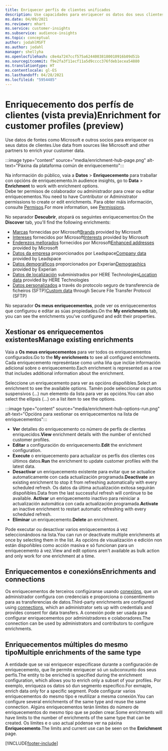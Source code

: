 ```yaml
---
title: Enriquecer perfís de clientes unificados
description: Use capacidades para enriquecer os datos dos seus clientes.
ms.date: 04/09/2021
ms.reviewer: mhart
ms.service: customer-insights
ms.subservice: audience-insights
ms.topic: conceptual
author: jodahlMSFT
ms.author: jodahl
manager: shellyha
ms.openlocfilehash: c8e4a7247ccf575a62440038180010916b09d51b
ms.sourcegitcommit: f9e2fa3f11ecf11a5d9cccc376fdeb1ecea54880
ms.translationtype: HT
ms.contentlocale: gl-ES
ms.lasthandoff: 04/28/2021
ms.locfileid: "5954485"
---
```

# <a name="enrichment-for-customer-profiles-preview"></a><span data-ttu-id="b5df9-103">Enriquecemento dos perfís de clientes (vista previa)</span><span class="sxs-lookup"><span data-stu-id="b5df9-103">Enrichment for customer profiles (preview)</span></span>

<span data-ttu-id="b5df9-104">Use datos de fontes como Microsoft e outros socios para enriquecer os seus datos de clientes.</span><span class="sxs-lookup"><span data-stu-id="b5df9-104">Use data from sources like Microsoft and other partners to enrich your customer data.</span></span>

:::image type="content" source="media/enrichment-hub-page.png" alt-text="Páxina da plataforma común de enriquecemento":::

<span data-ttu-id="b5df9-106">Na información do público, vaia a **Datos** > **Enriquecemento** para traballar con opcións de enriquecemento.</span><span class="sxs-lookup"><span data-stu-id="b5df9-106">In audience insights, go to **Data** > **Enrichment** to work with enrichment options.</span></span>    
<span data-ttu-id="b5df9-107">Debe ter permisos de colaborador ou administrador para crear ou editar enriquecementos.</span><span class="sxs-lookup"><span data-stu-id="b5df9-107">You need to have Contributor or Administrator permissions to create or edit enrichments.</span></span> <span data-ttu-id="b5df9-108">Para obter máis información, consulte [Permisos](permissions.md).</span><span class="sxs-lookup"><span data-stu-id="b5df9-108">For more information, see [Permissions](permissions.md).</span></span>

<span data-ttu-id="b5df9-109">No separador **Descubrir**, atopará os seguintes enriquecementos:</span><span class="sxs-lookup"><span data-stu-id="b5df9-109">On the **Discover** tab, you'll find the following enrichments:</span></span>

- <span data-ttu-id="b5df9-110">[Marcas](enrichment-microsoft.md) fornecidas por Microsoft</span><span class="sxs-lookup"><span data-stu-id="b5df9-110">[Brands](enrichment-microsoft.md) provided by Microsoft</span></span>
- <span data-ttu-id="b5df9-111">[Intereses](enrichment-microsoft.md) fornecidos por Microsoft</span><span class="sxs-lookup"><span data-stu-id="b5df9-111">[Interests](enrichment-microsoft.md) provided by Microsoft</span></span>
- <span data-ttu-id="b5df9-112">[Enderezos mellorados](enrichment-enhanced-addresses.md) fornecidos por Microsoft</span><span class="sxs-lookup"><span data-stu-id="b5df9-112">[Enhanced addresses](enrichment-enhanced-addresses.md) provided by Microsoft</span></span>
- <span data-ttu-id="b5df9-113">[Datos da empresa](enrichment-leadspace.md) proporcionados por Leadspace</span><span class="sxs-lookup"><span data-stu-id="b5df9-113">[Company data](enrichment-leadspace.md) provided by Leadspace</span></span>
- <span data-ttu-id="b5df9-114">[Datos demográficos](enrichment-experian.md) proporcionados por Experian</span><span class="sxs-lookup"><span data-stu-id="b5df9-114">[Demographics](enrichment-experian.md) provided by Experian</span></span>
- <span data-ttu-id="b5df9-115">[Datos de localización](enrichment-here.md) subministrados por HERE Technologies</span><span class="sxs-lookup"><span data-stu-id="b5df9-115">[Location data](enrichment-here.md) provided by HERE Technologies</span></span>
- <span data-ttu-id="b5df9-116">[Datos personalizados](enrichment-SFTP-custom-import.md) a través do protocolo seguro de transferencia de ficheiros (SFTP)</span><span class="sxs-lookup"><span data-stu-id="b5df9-116">[Custom data](enrichment-SFTP-custom-import.md) through Secure File Transfer Protocol (SFTP)</span></span>

<span data-ttu-id="b5df9-117">No separador **Os meus enriquecementos**, pode ver os enriquecementos que configurou e editar as súas propiedades.</span><span class="sxs-lookup"><span data-stu-id="b5df9-117">On the **My enrichments** tab, you can see the enrichments you've configured and edit their properties.</span></span>

## <a name="manage-existing-enrichments"></a><span data-ttu-id="b5df9-118">Xestionar os enriquecementos existentes</span><span class="sxs-lookup"><span data-stu-id="b5df9-118">Manage existing enrichments</span></span>

<span data-ttu-id="b5df9-119">Vaia a **Os meus enriquecementos** para ver todos os enriquecementos configurados.</span><span class="sxs-lookup"><span data-stu-id="b5df9-119">Go to the **My enrichments** to see all configured enrichments.</span></span> <span data-ttu-id="b5df9-120">Cada enriquecemento represéntase como unha liña que inclúe información adicional sobre o enriquecemento.</span><span class="sxs-lookup"><span data-stu-id="b5df9-120">Each enrichment is represented as a row that includes additional information about the enrichment.</span></span>

<span data-ttu-id="b5df9-121">Seleccione un enriquecemento para ver as opcións dispoñibles.</span><span class="sxs-lookup"><span data-stu-id="b5df9-121">Select an enrichment to see the available options.</span></span> <span data-ttu-id="b5df9-122">Tamén pode seleccionar os puntos suspensivos (...) nun elemento da lista para ver as opcións.</span><span class="sxs-lookup"><span data-stu-id="b5df9-122">You can also select the ellipsis (...) on a list item to see the options.</span></span>

:::image type="content" source="media/enrichment-hub-options-run.png" alt-text="Opcións para xestionar os enriquecementos na lista de enriquecementos":::

- <span data-ttu-id="b5df9-124">**Ver** detalles do enriquecemento co número de perfís de clientes enriquecidos.</span><span class="sxs-lookup"><span data-stu-id="b5df9-124">**View** enrichment details with the number of enriched customer profiles.</span></span>
- <span data-ttu-id="b5df9-125">**Editar** a configuración do enriquecemento.</span><span class="sxs-lookup"><span data-stu-id="b5df9-125">**Edit** the enrichment configuration.</span></span>
- <span data-ttu-id="b5df9-126">**Execute** o enriquecemento para actualizar os perfís dos clientes cos últimos datos.</span><span class="sxs-lookup"><span data-stu-id="b5df9-126">**Run** the enrichment to update customer profiles with the latest data.</span></span>
- <span data-ttu-id="b5df9-127">**Desactivar** un enriquecemento existente para evitar que se actualice automaticamente con cada actualización programada.</span><span class="sxs-lookup"><span data-stu-id="b5df9-127">**Deactivate** an existing enrichment to stop it from refreshing automatically with every scheduled refresh.</span></span> <span data-ttu-id="b5df9-128">Os datos da última actualización exitosa seguirán dispoñibles.</span><span class="sxs-lookup"><span data-stu-id="b5df9-128">Data from the last successful refresh will continue to be available.</span></span> <span data-ttu-id="b5df9-129">**Activar** un enriquecemento inactivo para reiniciar a actualización automática con cada actualización programada.</span><span class="sxs-lookup"><span data-stu-id="b5df9-129">**Activate** an inactive enrichment to restart automatic refreshing with every scheduled refresh.</span></span>
- <span data-ttu-id="b5df9-130">**Eliminar** un enriquecemento.</span><span class="sxs-lookup"><span data-stu-id="b5df9-130">**Delete** an enrichment.</span></span>

<span data-ttu-id="b5df9-131">Pode executar ou desactivar varios enriquecementos á vez seleccionándoos na lista.</span><span class="sxs-lookup"><span data-stu-id="b5df9-131">You can run or deactivate multiple enrichments at once by selecting them in the list.</span></span> <span data-ttu-id="b5df9-132">As opcións de visualización e edición non están dispoñibles como acción masiva e só funcionan para un enriquecemento á vez.</span><span class="sxs-lookup"><span data-stu-id="b5df9-132">View and edit options aren't available as bulk action and only work for one enrichment at a time.</span></span>

## <a name="enrichments-and-connections"></a><span data-ttu-id="b5df9-133">Enriquecementos e conexións</span><span class="sxs-lookup"><span data-stu-id="b5df9-133">Enrichments and connections</span></span>

<span data-ttu-id="b5df9-134">Os enriquecementos de terceiros configúranse usando [conexións](connections.md), que un administrador configura con credenciais e proporciona o consentimento para as transferencias de datos.</span><span class="sxs-lookup"><span data-stu-id="b5df9-134">Third-party enrichments are configured using [connections](connections.md), which an administrator sets up with credentials and provides consent for data transfers.</span></span> <span data-ttu-id="b5df9-135">A conexión pode ser usada para configurar enriquecementos por administradores e colaboradores.</span><span class="sxs-lookup"><span data-stu-id="b5df9-135">The connection can be used by administrators and contributors to configure enrichments.</span></span>  

## <a name="multiple-enrichments-of-the-same-type"></a><span data-ttu-id="b5df9-136">Enriquecementos múltiples do mesmo tipo</span><span class="sxs-lookup"><span data-stu-id="b5df9-136">Multiple enrichments of the same type</span></span>

<span data-ttu-id="b5df9-137">A entidade que se vai enriquecer especifícase durante a configuración de enriquecemento, que lle permite enriquecer só un subconxunto dos seus perfís.</span><span class="sxs-lookup"><span data-stu-id="b5df9-137">The entity to be enriched is specified during the enrichment configuration, which allows you to enrich only a subset of your profiles.</span></span> <span data-ttu-id="b5df9-138">Por exemplo, enriqueza os datos só dun segmento específico.</span><span class="sxs-lookup"><span data-stu-id="b5df9-138">For exmaple, enrich data only for a specific segment.</span></span> <span data-ttu-id="b5df9-139">Pode configurar varios enriquecementos do mesmo tipo e reutilizar a mesma conexión.</span><span class="sxs-lookup"><span data-stu-id="b5df9-139">You can configure several enrichments of the same type and reuse the same connection.</span></span> <span data-ttu-id="b5df9-140">Algúns enriquecementos terán límites do número de enriquecementos do mesmo tipo que se poden crear.</span><span class="sxs-lookup"><span data-stu-id="b5df9-140">Some enrichments will have limits to the number of enrichments of the same type that can be created.</span></span> <span data-ttu-id="b5df9-141">Os límites e o uso actual pódense ver na páxina **Enriquecemento**.</span><span class="sxs-lookup"><span data-stu-id="b5df9-141">The limits and current use can be seen on the **Enrichment** page.</span></span>

[!INCLUDE[footer-include](../includes/footer-banner.md)]
